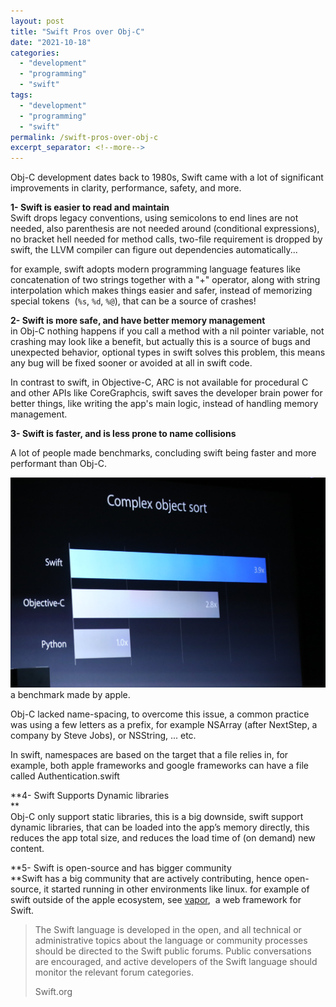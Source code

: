 ```yaml
---
layout: post
title: "Swift Pros over Obj-C"
date: "2021-10-18"
categories: 
  - "development"
  - "programming"
  - "swift"
tags: 
  - "development"
  - "programming"
  - "swift"
permalink: /swift-pros-over-obj-c
excerpt_separator: <!--more-->
---
```


Obj-C development dates back to 1980s, Swift came with a lot of significant improvements in clarity, performance, safety, and more.
<!--more-->

**1- Swift is easier to read and maintain**  
Swift drops legacy conventions, using semicolons to end lines are not needed, also parenthesis are not needed around (conditional expressions), no bracket hell needed for method calls, two-file requirement is dropped by swift, the LLVM compiler can figure out dependencies automatically...  

for example, swift adopts modern programming language features like concatenation of two strings together with a "+" operator, along with string interpolation which makes things easier and safer, instead of memorizing special tokens  (`%s`, `%d`, `%@`), that can be a source of crashes!

**2- Swift is more safe, and have better memory management**  
in Obj-C nothing happens if you call a method with a nil pointer variable, not crashing may look like a benefit, but actually this is a source of bugs and unexpected behavior, optional types in swift solves this problem, this means any bug will be fixed sooner or avoided at all in swift code.  
  
In contrast to swift, in Objective-C, ARC is not available for procedural C and other APIs like CoreGraphcis, swift saves the developer brain power for better things, like writing the app's main logic, instead of handling memory management.  
  
**3- Swift is faster, and is less prone to name collisions**  
  
A lot of people made benchmarks, concluding swift being faster and more performant than Obj-C.

![](images/speed.jpeg)
a benchmark made by apple.

Obj-C lacked name-spacing, to overcome this issue, a common practice was using a few letters as a prefix, for example NSArray (after NextStep, a company by Steve Jobs), or NSString, ... etc.  
  
In swift, namespaces are based on the target that a file relies in, for example, both apple frameworks and google frameworks can have a file called Authentication.swift  
  
**4- Swift Supports Dynamic libraries  
**  
Obj-C only support static libraries, this is a big downside, swift support dynamic libraries, that can be loaded into the app’s memory directly, this reduces the app total size, and reduces the load time of (on demand) new content.  
  
**5- Swift is open-source and has bigger community  
**Swift has a big community that are actively contributing, hence open-source, it started running in other environments like linux. for example of swift outside of the apple ecosystem, see [vapor](https://vapor.codes),  a web framework for Swift.

> The Swift language is developed in the open, and all technical or administrative topics about the language or community processes should be directed to the Swift public forums. Public conversations are encouraged, and active developers of the Swift language should monitor the relevant forum categories.
> 
> Swift.org
